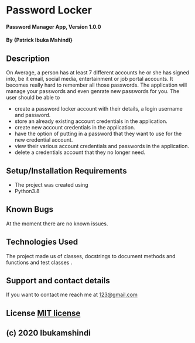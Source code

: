 # Password Locker 
#### Password Manager App, Version 1.0.0
#### By **{Patrick Ibuka Mshindi}**
## Description
On Average, a person has at least 7 different accounts he or she has signed into, be it email, social media, entertainment or job portal accounts. It becomes really hard to remember all those passwords. The application will manage your passwords and even genrate new passwords for you. The user should be able to 
* create a password locker account with their details, a login username and password.
* store an already existing account credentials in the application. 
* create new account credentials in the application. 
* have the option of putting in a password that they want to use for the new credential account. 
* view their various account credentials and passwords in the application.
* delete a credentials account that they no longer need.
## Setup/Installation Requirements
* The project was created using
* Python3.8 
## Known Bugs
At the moment there are no known issues.
## Technologies Used
The project made us of classes, docstrings to document methods and functions and test classes .
## Support and contact details
If you want to contact me reach me at 123@gmail.com
## License [MIT license](https://opensource.org/licenses/MIT)
## (c) 2020 Ibukamshindi
